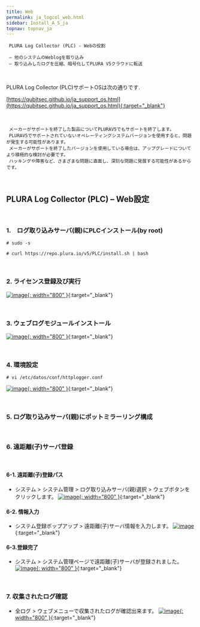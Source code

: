 ```yaml
---
title: Web
permalink: ja_logcol_web.html
sidebar: Install_A_S_ja
topnav: topnav_ja
---
```


     PLURA Log Collector (PLC) - Webの役割

     – 他のシステムのWeblogを取り込み
     – 取り込みしたログを圧縮、暗号化してPLURA V5クラウドに転送

<br />

PLURA Log Collector (PLC)サポートOSは次の通りです.

[https://qubitsec.github.io/ja_support_os.html](https://qubitsec.github.io/ja_support_os.html){:target="_blank"}

<br />

     メーカーがサポートを終了した製品についてPLURAV5でもサポートを終了します。
     PLURAV5でサポートされていないオペレーティングシステムバージョンを使用すると、問題が発生する可能性があります。
     メーカーがサポートを終了したバージョンを使用している場合は、アップグレードについてより積極的な検討が必要です。
     ハッキングや障害など、さまざまな問題に直面し、深刻な問題に発展する可能性があるからです。

<br />

## PLURA Log Collector (PLC) – Web設定

<br />

### 1.　ログ取り込みサーバ(親)にPLCインストール(by root)

`# sudo -s`

`# curl https://repo.plura.io/v5/PLC/install.sh | bash`

<br />

### 2. ライセンス登録及び実行

[![image](/docs/images/Ins_G/LogCol_web/2.png){: width="800" }](/docs/images/Ins_G/LogCol_web/2.png){:target="_blank"}

<br />

### 3. ウェブログモジュールインストール

[![image](/docs/images/Ins_G/LogCol_web/3.png){: width="800" }](/docs/images/Ins_G/LogCol_web/3.png){:target="_blank"}

<br />

### 4. 環境設定

`# vi /etc/datos/conf/httplogger.conf`   

[![image](/docs/images/Ins_G/LogCol_web/4.png){: width="800" }](/docs/images/Ins_G/LogCol_web/4.png){:target="_blank"}

<br />

### 5. ログ取り込みサーバ(親)にポットミラーリング構成

<br />

### 6. 遠距離(子)サーバ登録

<br />

#### 6-1. 遠距離(子)登録パス

- システム  > システム管理 > ログ取り込みサーバ(親)選択 > ウェブボタンをクリックします。
[![image](/docs/images/Ins_G/LogCol_web/5.png){: width="800" }](/docs/images/Ins_G/LogCol_web/5.png){:target="_blank"}

#### 6-2. 情報入力

- システム登録ポップアップ > 遠距離(子)サーバ情報を入力します。
[![image](/docs/images/Ins_G/LogCol_web/6.png)](/docs/images/Ins_G/LogCol_web/6.png){:target="_blank"}

#### 6-3.登録完了

- システム > システム管理ページで遠距離(子)サーバが登録されました。 
[![image](/docs/images/Ins_G/LogCol_web/7.png){: width="800" }](/docs/images/Ins_G/LogCol_web/7.png){:target="_blank"}

<br />

### 7. 収集されたログ確認

- 全ログ > ウェブメニューで収集されたログが確認出来ます。
[![image](/docs/images/Ins_G/LogCol_web/8.png){: width="800" }](/docs/images/Ins_G/LogCol_web/8.png){:target="_blank"}